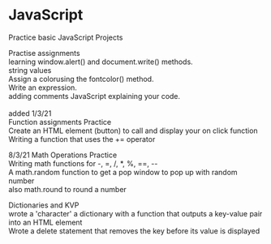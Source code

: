 # JavaScript
 Practice basic JavaScript Projects

Practise assignments <br>
learning window.alert() and document.write() methods. <br>
string values <br>
Assign a colorusing the fontcolor() method. <br>
Write an expression. <br>
adding comments JavaScript explaining your code. <br>
<br>
added 1/3/21 <br>
Function assignments Practice <br>
Create an HTML element (button) to call and display your on click function  <br>
Writing a function that uses the += operator

8/3/21
Math Operations Practice <br>
Writing math functions for  -, =, /, *, %, ==, -- <br>
A math.random function to get a pop window to pop up with random number <br>
also math.round to round a number
<br>

Dictionaries and KVP <br>
wrote a 'character' a dictionary with a function that outputs a key-value pair into an HTML element <br>
Wrote a delete statement that removes the key before its value is displayed <br>

